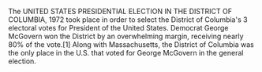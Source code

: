The UNITED STATES PRESIDENTIAL ELECTION IN THE DISTRICT OF COLUMBIA, 1972 took place in order to select the District of Columbia's 3 electoral votes for President of the United States. Democrat George McGovern won the District by an overwhelming margin, receiving nearly 80% of the vote.[1] Along with Massachusetts, the District of Columbia was the only place in the U.S. that voted for George McGovern in the general election.
